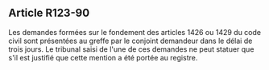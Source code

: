 Article R123-90
----
Les demandes formées sur le fondement des articles 1426 ou 1429 du code civil
sont présentées au greffe par le conjoint demandeur dans le délai de trois
jours. Le tribunal saisi de l'une de ces demandes ne peut statuer que s'il est
justifié que cette mention a été portée au registre.
